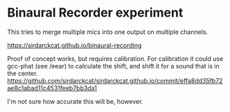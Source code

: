# Binaural Recorder experiment

This tries to merge multiple mics into one output on multiple channels.

https://sirdarckcat.github.io/binaural-recording

Proof of concept works, but requires calibration. For calibration it could use gcc-phat (see /eear) to calculate the shift, and shift it for a sound that is in the center.
https://github.com/sirdarckcat/sirdarckcat.github.io/commit/effa8dd35fb72ae8c1abad11c4531feeb7bb3da1

I'm not sure how accurate this will be, however.
